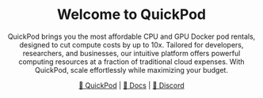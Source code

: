 <div align="center">
<h1>Welcome to QuickPod</h1>

QuickPod brings you the most affordable CPU and GPU Docker pod rentals, designed to cut compute costs by up to 10x. Tailored for developers, researchers, and businesses, our intuitive platform offers powerful computing resources at a fraction of traditional cloud expenses. With QuickPod, scale effortlessly while maximizing your budget.

[🔗 QuickPod](https://quickpod.io/) | [📖 Docs](https://docs.quickpod.io/) | [💬 Discord](https://discord.gg/CwgSdWVCHC)
